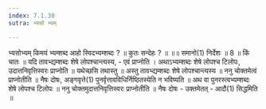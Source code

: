 ```yaml
---
index: 7.1.30
sutra: भ्यसो भ्यम्

---
```

 भ्यसोभ्यम् किमयं भ्यम्शब्द आहो स्विदभ्यम्शब्दः ? ॥ कुतः सन्देहः ? ॥ ॥॥ समानो(1) निर्देशः ॥ 8 ॥ किं चातः ॥ यदि तावभ्द्यम्शब्दः शेषे लोपश्चान्त्यस्य, - एवं प्राप्नोति । अथाऽभ्यम्शब्दः शेषे लोपश्च टिलोपः, उदात्तनिवृत्तिस्वरः प्राप्नोति ॥ यथेच्छसि तथास्तु ॥ अस्तु तावभ्द्यम्शब्दः शेषे लोपश्चान्त्यस्य ॥ ननु चोक्तमेत्वं प्राप्नोतीति ॥ नैषः दोषः, अङ्गवृत्ते(1) पुनर्वृत्तावविधिर्निष्ठितस्येति न भविष्यति ॥ अथ वा पुनरस्त्वभ्यम्शब्दः शेषे लोपश्च टिलोपः ॥ ननु चोक्तमुदात्तनिवृत्तिस्वरः प्राप्नोतीति ॥ नैषः दोषः - उक्तमेतत् - आदौ(1) सिद्धमिति ॥ 